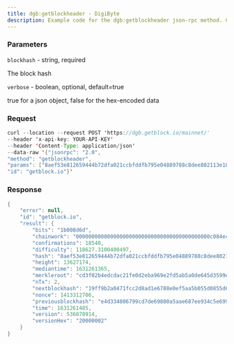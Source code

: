 ```yaml
---
title: dgb:getblockheader - DigiByte
description: Example code for the dgb:getblockheader json-rpc method. Сomplete guide on how to use dgb:getblockheader json-rpc in GetBlock.io Web3 documentation.
---
```


### Parameters


`blockhash` - string, required

The block hash

`verbose` - boolean, optional, default=true

true for a json object, false for the hex-encoded data

### Request

``` java
curl --location --request POST 'https://dgb.getblock.io/mainnet/' 
--header 'x-api-key: YOUR-API-KEY' 
--header 'Content-Type: application/json' 
--data-raw '{"jsonrpc": "2.0",
"method": "getblockheader",
"params": ["8aef53e812659444b72dfa021ccbfddfb795e04889788c8dee802113e186acf3", true],
"id": "getblock.io"}'
```

###  Response

``` java
{
    "error": null,
    "id": "getblock.io",
    "result": {
        "bits": "1b008d6d",
        "chainwork": "0000000000000000000000000000000000000000000c084ec5a1d70eff223bcc",
        "confirmations": 18540,
        "difficulty": 118627.3100400497,
        "hash": "8aef53e812659444b72dfa021ccbfddfb795e04889788c8dee802113e186acf3",
        "height": 13627174,
        "mediantime": 1631261365,
        "merkleroot": "cd3f02b4edcdac21fe0d2eba969e2fd5ab5a0de645d3599e9ea83467c005fa74",
        "nTx": 2,
        "nextblockhash": "19ff9b2a0471fcc2d8ad1e6788e0ef5aa5b055d0855d6a2e12accf0de8cc8d20",
        "nonce": 1413312706,
        "previousblockhash": "e4d334806799cd7de69800a5aae687ee934c5e6992269209f39d5440cb54b751",
        "time": 1631261485,
        "version": 536870914,
        "versionHex": "20000002"
    }
}
```

